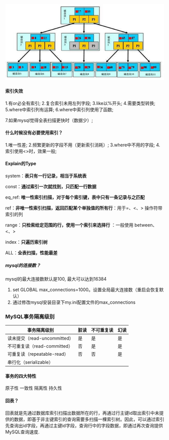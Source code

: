 ![image](assets/20160926141127260.jpeg)



#### 索引失效

1.有or必全有索引;
2.复合索引未用左列字段;
3.like以%开头;
4.需要类型转换;
5.where中索引列有运算;
6.where中索引列使用了函数;

7.如果mysql觉得全表扫描更快时（数据少）;



#### 什么时候没有必要使用索引？

1.唯一性差;
2.频繁更新的字段不用（更新索引消耗）;
3.where中不用的字段;
4.索引使用<>时，效果一般;



#### Explain的Type

  system：**表只有一行记录，相当于系统表**

  const：**通过索引一次就找到，只匹配一行数据**

  eq_ref: **唯一性索引扫描，对于每个索引键，表中只有一条记录与之匹配**

  ref：**非唯一性索引扫描，返回匹配某个单独值的所有行**：用于=、<、> 操作符带索引的列

  range：**只检索给定范围的行，使用一个索引来选择行** ：一般使用 between、<、>

  index：**只遍历索引树**

  ALL：**全表扫描，性能最差**  





##### mysql的连接数？

mysql的最大连接数默认是100, 最大可以达到16384

1. set GLOBAL max_connections=1000。设置全局最大连接数（重启会恢复默认）
2. 通过修改mysql安装目录下my.ini配置文件的max_connections

### **MySQL事务隔离级别**

| 事务隔离级别                 | 脏读 | 不可重复读 | 幻读 |
| ---------------------------- | ---- | ---------- | ---- |
| 读未提交（read-uncommitted） | 是   | 是         | 是   |
| 不可重复读（read-committed） | 否   | 是         | 是   |
| 可重复读（repeatable-read）  | 否   | 否         | 是   |
| 串行化（serializable）       |      |            |      |

#### 事务的四大特性

原子性 一致性 隔离性 持久性



#### 回表？

回表就是先通过数据库索引扫描出数据所在的行，再通过行主键id取出索引中未提供的数据，即基于非主键索引的查询需要多扫描一棵索引树。因此，可以通过索引先查询出id字段，再通过主键id字段，查询行中的字段数据，即通过再次查询提供MySQL查询速度.